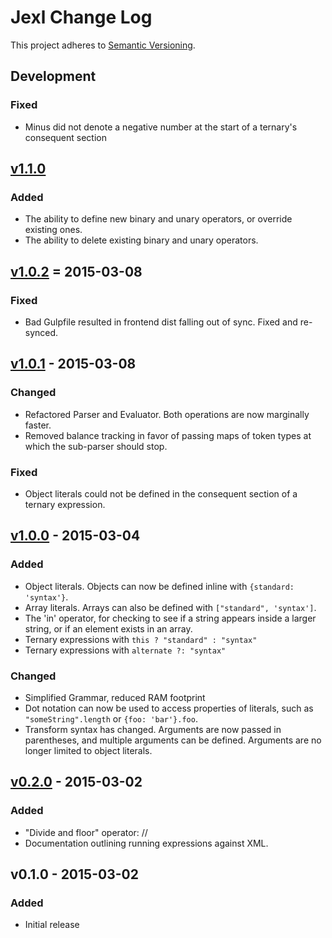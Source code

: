 # Jexl Change Log
This project adheres to [Semantic Versioning](http://semver.org/).

## Development
### Fixed
- Minus did not denote a negative number at the start of a ternary's consequent
section

## [v1.1.0]
### Added
- The ability to define new binary and unary operators, or override existing
ones.
- The ability to delete existing binary and unary operators.

## [v1.0.2] = 2015-03-08
### Fixed
- Bad Gulpfile resulted in frontend dist falling out of sync. Fixed and
re-synced.

## [v1.0.1] - 2015-03-08
### Changed
- Refactored Parser and Evaluator. Both operations are now marginally faster.
- Removed balance tracking in favor of passing maps of token types at which
the sub-parser should stop.

### Fixed
- Object literals could not be defined in the consequent section of a ternary
expression.

## [v1.0.0] - 2015-03-04
### Added
- Object literals. Objects can now be defined inline with
`{standard: 'syntax'}`.
- Array literals. Arrays can also be defined with `["standard", 'syntax']`.
- The 'in' operator, for checking to see if a string appears inside a larger
string, or if an element exists in an array.
- Ternary expressions with `this ? "standard" : "syntax"`
- Ternary expressions with `alternate ?: "syntax"`

### Changed
- Simplified Grammar, reduced RAM footprint
- Dot notation can now be used to access properties of literals, such as
`"someString".length` or `{foo: 'bar'}.foo`.
- Transform syntax has changed. Arguments are now passed in parentheses, and
multiple arguments can be defined. Arguments are no longer limited to object
literals.

## [v0.2.0] - 2015-03-02
### Added
- "Divide and floor" operator: //
- Documentation outlining running expressions against XML.

## v0.1.0 - 2015-03-02
### Added
- Initial release

[Development]: https://github.com/TechnologyAdvice/Jexl/compare/1.1.0...HEAD
[v1.1.0]: https://github.com/TechnologyAdvice/Jexl/compare/1.0.2...1.1.0
[v1.0.2]: https://github.com/TechnologyAdvice/Jexl/compare/1.0.1...1.0.2
[v1.0.1]: https://github.com/TechnologyAdvice/Jexl/compare/1.0.0...1.0.1
[v1.0.0]: https://github.com/TechnologyAdvice/Jexl/compare/0.2.0...1.0.0
[v0.2.0]: https://github.com/TechnologyAdvice/Jexl/compare/0.1.0...0.2.0
